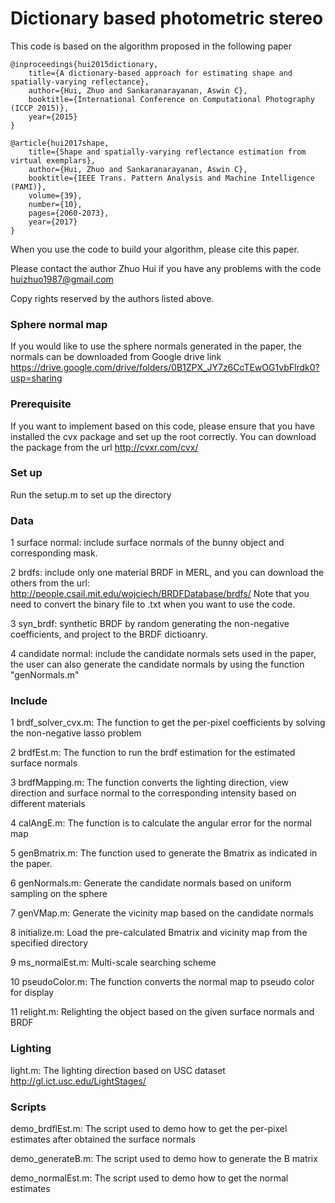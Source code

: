 # Dictionary based photometric stereo
This code is based on the algorithm proposed in the following paper

    @inproceedings{hui2015dictionary,
	  	title={A dictionary-based approach for estimating shape and spatially-varying reflectance},
	  	author={Hui, Zhuo and Sankaranarayanan, Aswin C},
	  	booktitle={International Conference on Computational Photography (ICCP 2015)},
	  	year={2015}
	}

    @article{hui2017shape,
	  	title={Shape and spatially-varying reflectance estimation from virtual exemplars},
	  	author={Hui, Zhuo and Sankaranarayanan, Aswin C},
	  	booktitle={IEEE Trans. Pattern Analysis and Machine Intelligence (PAMI)},
	  	volume={39},
		number={10},
		pages={2060-2073},
		year={2017}
	}
	

When you use the code to build your algorithm, please cite this paper. 

Please contact the author Zhuo Hui if you have any problems with the code
huizhuo1987@gmail.com

Copy rights reserved by the authors listed above.

### Sphere normal map
 If you would like to use the sphere normals generated in the paper, the normals can be downloaded from Google drive link
https://drive.google.com/drive/folders/0B1ZPX_JY7z6CcTEwOG1vbFlrdk0?usp=sharing

### Prerequisite
 If you want to implement based on this code, please ensure that you have installed the cvx package and set up the root
 correctly. 
 You can download the package from the url http://cvxr.com/cvx/

### Set up
  Run the setup.m to set up the directory 

### Data
  1 surface normal:   include surface normals of the bunny object and corresponding mask. 
  
  2 brdfs:            include only one material BRDF in MERL, and you can download the others from the url:
                      http://people.csail.mit.edu/wojciech/BRDFDatabase/brdfs/
                      Note that you need to convert the binary file to .txt when you want to use the code. 
  
  3 syn_brdf:         synthetic BRDF by random generating the non-negative coefficients, and project to the BRDF dictioanry. 
  
  4 candidate normal: include the candidate normals sets used in the paper, the user can also generate the candidate
		      normals by using the function "genNormals.m"	

### Include
  1 brdf_solver_cvx.m: The function to get the per-pixel coefficients by solving the non-negative lasso problem
  
  2 brdfEst.m:         The function to run the brdf estimation for the estimated surface normals
  
  3 brdfMapping.m:     The function converts the lighting direction, view direction and surface normal to the corresponding 
		       intensity based on different materials
  
  4 calAngE.m:         The function is to calculate the angular error for the normal map
    

  5 genBmatrix.m:      The function used to generate the Bmatrix as indicated in the paper. 
  
  6 genNormals.m:      Generate the candidate normals based on uniform sampling on the sphere
  
  7 genVMap.m:         Generate the vicinity map based on the candidate normals 

  8 initialize.m:      Load the pre-calculated Bmatrix and vicinity map from the specified directory
  
  9 ms_normalEst.m:    Multi-scale searching scheme 
  
  10 pseudoColor.m:    The function converts the normal map to pseudo color for display 
  
  11 relight.m:        Relighting the object based on the given surface normals and BRDF

   
### Lighting
  light.m:             The lighting direction based on USC dataset
					   http://gl.ict.usc.edu/LightStages/
 
### Scripts
  demo_brdflEst.m:     The script used to demo how to get the per-pixel estimates after obtained the surface normals
  
  demo_generateB.m:    The script used to demo how to generate the B matrix
  
  demo_normalEst.m:    The script used to demo how to get the normal estimates
 
